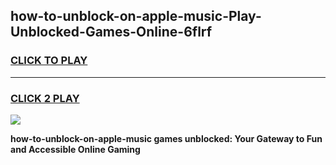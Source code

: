 
## how-to-unblock-on-apple-music-Play-Unblocked-Games-Online-6flrf
<h3>
<a href="https://premium76.site?title=how-to-unblock-on-apple-music&ref=25A">CLICK TO PLAY</a></h3>
<hr>

<h3>
<a href="https://premium76.site?title=how-to-unblock-on-apple-music&ref=25A">CLICK 2 PLAY</a>
  
</h3>

<a href="https://premium76.site?title=how-to-unblock-on-apple-music&ref=25A"><img src="https://clearcache.store/games.png"></a>


**how-to-unblock-on-apple-music games unblocked: Your Gateway to Fun and Accessible Online Gaming**
